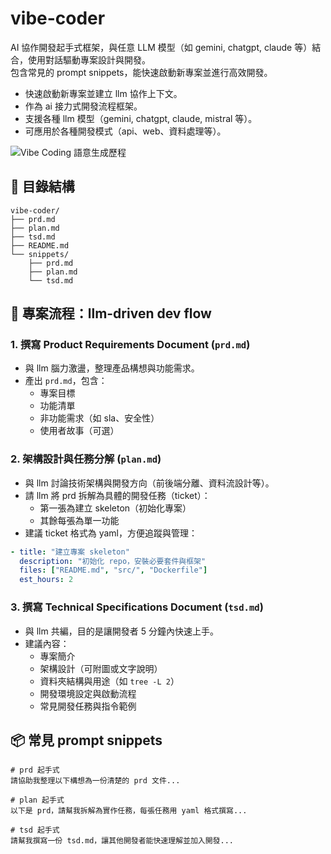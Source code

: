# vibe-coder

AI 協作開發起手式框架，與任意 LLM 模型（如 gemini, chatgpt, claude 等）結合，使用對話驅動專案設計與開發。  
包含常見的 prompt snippets，能快速啟動新專案並進行高效開發。  

- 快速啟動新專案並建立 llm 協作上下文。
- 作為 ai 接力式開發流程框架。
- 支援各種 llm 模型（gemini, chatgpt, claude, mistral 等）。
- 可應用於各種開發模式（api、web、資料處理等）。

![Vibe Coding 語意生成歷程](https://github.com/user-attachments/assets/1881a3f7-2f57-485d-b11c-c063cde114c7)

## 📁 目錄結構

```
vibe-coder/
├── prd.md
├── plan.md
├── tsd.md
├── README.md
└── snippets/
    ├── prd.md
    ├── plan.md
    └── tsd.md
```

## 🔁 專案流程：llm-driven dev flow

### 1. 撰寫 Product Requirements Document (`prd.md`)
- 與 llm 腦力激盪，整理產品構想與功能需求。
- 產出 `prd.md`，包含：
  - 專案目標
  - 功能清單
  - 非功能需求（如 sla、安全性）
  - 使用者故事（可選）

### 2. 架構設計與任務分解 (`plan.md`)
- 與 llm 討論技術架構與開發方向（前後端分離、資料流設計等）。
- 請 llm 將 prd 拆解為具體的開發任務（ticket）：
  - 第一張為建立 skeleton（初始化專案）
  - 其餘每張為單一功能
- 建議 ticket 格式為 yaml，方便追蹤與管理：

```yaml
- title: "建立專案 skeleton"
  description: "初始化 repo，安裝必要套件與框架"
  files: ["README.md", "src/", "Dockerfile"]
  est_hours: 2
```

### 3. 撰寫 Technical Specifications Document (`tsd.md`)
- 與 llm 共編，目的是讓開發者 5 分鐘內快速上手。
- 建議內容：
  - 專案簡介
  - 架構設計（可附圖或文字說明）
  - 資料夾結構與用途（如 `tree -L 2`）
  - 開發環境設定與啟動流程
  - 常見開發任務與指令範例

## 📦 常見 prompt snippets

```
# prd 起手式
請協助我整理以下構想為一份清楚的 prd 文件...

# plan 起手式
以下是 prd，請幫我拆解為實作任務，每張任務用 yaml 格式撰寫...

# tsd 起手式
請幫我撰寫一份 tsd.md，讓其他開發者能快速理解並加入開發...
```
